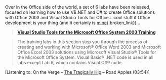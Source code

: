 Over in the Office side of the world, a set of 6 labs have been released, focused on learning how to use VB.NET and C# to create Office solutions with Office 2003 and Visual Studio Tools for Office&#8230; cool stuff if Office development is your thing (and it certainly is [mine](http://www.duncanmackenzie.net/books/){.broken_link})&#8230;

> **[Visual Studio Tools for the Microsoft Office System 2003 Training](http://msdn.microsoft.com/library/default.asp?url=/library/en-us/odc_2003_ta/html/odc_landvsto03_tr.asp)**   
> 
  
> The training labs in this section step you through the process of creating and working with Microsoft&reg; Office Word 2003 and Microsoft Office Excel 2003 solutions using Microsoft Visual Studio&reg; Tools for the Microsoft Office System. Visual Basic&reg; .NET code is used in all labs except Lab 6, which contains Visual C#&reg; code. 

<div class="media">
  [Listening to: On the Verge &#8211; <a href="http://www.windowsmedia.com/mg/search.asp?srch=The+Tragically+Hip">The Tragically Hip</a> &#8211; Road Apples (03:54)]
</div>
